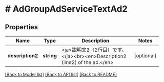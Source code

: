 # # AdGroupAdServiceTextAd2

## Properties

Name | Type | Description | Notes
------------ | ------------- | ------------- | -------------
**description2** | **string** | &lt;ja&gt;説明文2（2行目）です。&lt;/ja&gt;&lt;br&gt;&lt;en&gt;Description2 (line2) of the ad.&lt;/en&gt; | [optional] 

[[Back to Model list]](../../README.md#documentation-for-models) [[Back to API list]](../../README.md#documentation-for-api-endpoints) [[Back to README]](../../README.md)


